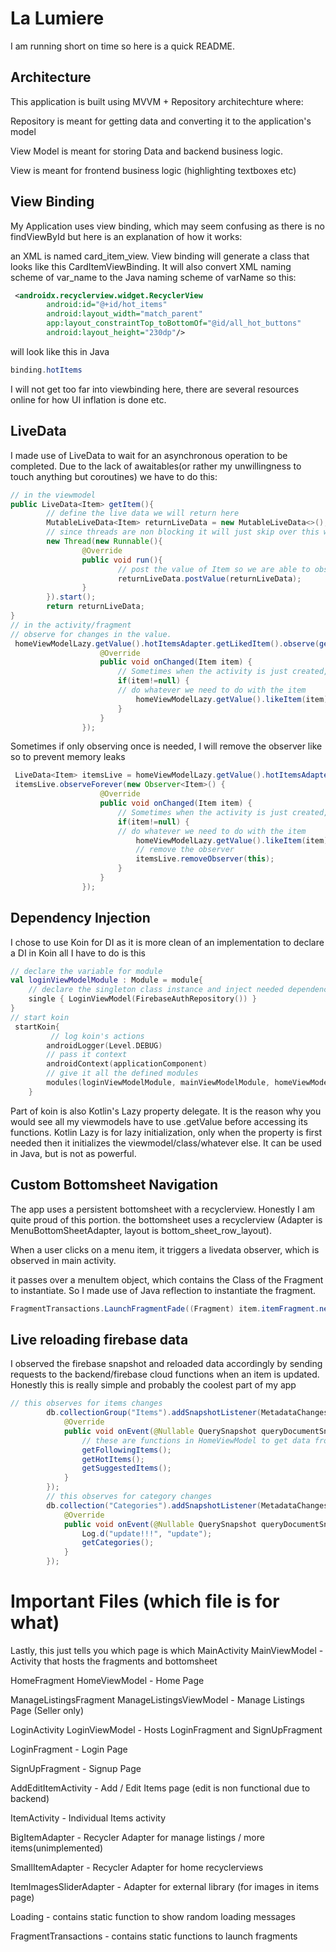 # La Lumiere
I am running short on time so here is a quick README.

## Architecture
This application is built using MVVM + Repository architechture where:

Repository is meant for getting data and converting it to the application's model

View Model is meant for storing Data and backend business logic.

View is meant for frontend business logic (highlighting textboxes etc)

## View Binding
My Application uses view binding, which may seem confusing as there is no findViewById but here is an explanation of how it works:

an XML is named card_item_view. View binding will generate a class that looks like this CardItemViewBinding.
It will also convert XML naming scheme of var_name to the Java naming scheme of varName so this:

```XML
 <androidx.recyclerview.widget.RecyclerView
        android:id="@+id/hot_items"
        android:layout_width="match_parent"
        app:layout_constraintTop_toBottomOf="@id/all_hot_buttons"
        android:layout_height="230dp"/>
```
will look like this in Java

```Java
binding.hotItems
```
I will not get too far into viewbinding here, there are several resources online for how UI inflation is done etc.

## LiveData
I made use of LiveData to wait for an asynchronous operation to be completed.
Due to the lack of awaitables(or rather my unwillingness to touch anything but coroutines)
we have to do this:
```Java
// in the viewmodel
public LiveData<Item> getItem(){
        // define the live data we will return here
        MutableLiveData<Item> returnLiveData = new MutableLiveData<>();
        // since threads are non blocking it will just skip over this whole part and return.
        new Thread(new Runnable(){
                @Override
                public void run(){
                        // post the value of Item so we are able to observe the livedata and "await" for the value
                        returnLiveData.postValue(returnLiveData);
                }
        }).start();
        return returnLiveData;
}
// in the activity/fragment
// observe for changes in the value.
 homeViewModelLazy.getValue().hotItemsAdapter.getLikedItem().observe(getViewLifecycleOwner(), new Observer<Item>() {
                    @Override
                    public void onChanged(Item item) {
                        // Sometimes when the activity is just created, livedata can act weird and post NULL as a value, so do a null check
                        if(item!=null) {
                        // do whatever we need to do with the item
                            homeViewModelLazy.getValue().likeItem(item);
                        }
                    }
                });
```
Sometimes if only observing once is needed, I will remove the observer like so to prevent memory leaks
```Java
 LiveData<Item> itemsLive = homeViewModelLazy.getValue().hotItemsAdapter.getLikedItem()
 itemsLive.observeForever(new Observer<Item>() {
                    @Override
                    public void onChanged(Item item) {
                        // Sometimes when the activity is just created, livedata can act weird and post NULL as a value, so do a null check
                        if(item!=null) {
                        // do whatever we need to do with the item
                            homeViewModelLazy.getValue().likeItem(item);
                            // remove the observer
                            itemsLive.removeObserver(this);
                        }
                    }
                });
```

## Dependency Injection
I chose to use Koin for DI as it is more clean of an implementation
to declare a DI in Koin all I have to do is this
```Kotlin
// declare the variable for module
val loginViewModelModule : Module = module{
    // declare the singleton class instance and inject needed dependencies
    single { LoginViewModel(FirebaseAuthRepository()) }
} 
// start koin
 startKoin{
         // log koin's actions
        androidLogger(Level.DEBUG)
        // pass it context
        androidContext(applicationComponent)
        // give it all the defined modules
        modules(loginViewModelModule, mainViewModelModule, homeViewModelModule, manageListingsViewModelModule, addEditItemViewModelModule, itemActivityViewModelModule)
    }
```
Part of koin is also Kotlin's Lazy property delegate. It is the reason why you would see all my viewmodels have to use .getValue before accessing its functions.
Kotlin Lazy is for lazy initialization, only when the property is first needed then it initializes the viewmodel/class/whatever else.
It can be used in Java, but is not as powerful.

## Custom Bottomsheet Navigation
The app uses a persistent bottomsheet with a recyclerview. Honestly I am quite proud of this portion.
the bottomsheet uses a recyclerview (Adapter is MenuBottomSheetAdapter, layout is bottom_sheet_row_layout).

When a user clicks on a menu item, it triggers a livedata observer, which is observed in main activity.

it passes over a menuItem object, which contains the Class of the Fragment to instantiate. So I made use of Java reflection to instantiate the fragment.
```Java
FragmentTransactions.LaunchFragmentFade((Fragment) item.itemFragment.newInstance(), R.id.main_fragment_holder, MainActivity.this, true);
```

## Live reloading firebase data
I observed the firebase snapshot and reloaded data accordingly by sending requests to the backend/firebase cloud functions when an item is updated.
Honestly this is really simple and probably the coolest part of my app
```Java
// this observes for items changes
        db.collectionGroup("Items").addSnapshotListener(MetadataChanges.INCLUDE, new EventListener<QuerySnapshot>() {
            @Override
            public void onEvent(@Nullable QuerySnapshot queryDocumentSnapshots, @Nullable FirebaseFirestoreException e) {
                // these are functions in HomeViewModel to get data from post requests
                getFollowingItems();
                getHotItems();
                getSuggestedItems();
            }
        });
        // this observes for category changes
        db.collection("Categories").addSnapshotListener(MetadataChanges.INCLUDE, new EventListener<QuerySnapshot>() {
            @Override
            public void onEvent(@Nullable QuerySnapshot queryDocumentSnapshots, @Nullable FirebaseFirestoreException e) {
                Log.d("update!!!", "update");
                getCategories();
            }
        });
```
# Important Files (which file is for what)
Lastly, this just tells you which page is which
MainActivity MainViewModel - Activity that hosts the fragments and bottomsheet

HomeFragment HomeViewModel - Home Page

ManageListingsFragment ManageListingsViewModel - Manage Listings Page (Seller only)

LoginActivity LoginViewModel - Hosts LoginFragment and SignUpFragment

LoginFragment - Login Page

SignUpFragment - Signup Page

AddEditItemActivity - Add / Edit Items page (edit is non functional due to backend)

ItemActivity - Individual Items activity

BigItemAdapter - Recycler Adapter for manage listings / more items(unimplemented)

SmallItemAdapter - Recycler Adapter for home recyclerviews

ItemImagesSliderAdapter - Adapter for external library (for images in items page)

Loading - contains static function to show random loading messages

FragmentTransactions - contains static functions to launch fragments

